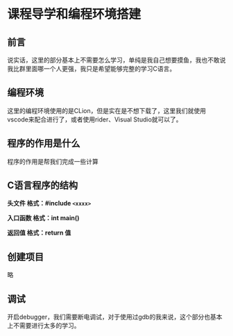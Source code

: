# 课程导学和编程环境搭建

## 前言

说实话，这里的部分基本上不需要怎么学习，单纯是我自己想要摸鱼，我也不敢说我比群里面哪一个人更强，我只是希望能够完整的学习C语言。

## 编程环境

这里的编程环境使用的是CLion，但是实在是不想下载了，这里我们就使用vscode来配合进行了，或者使用rider、Visual Studio就可以了。

## 程序的作用是什么

程序的作用是帮我们完成一些计算

## C语言程序的结构

**头文件 格式：#include `<xxxx>`**

**入口函数 格式：int main()**

**返回值 格式：return 值**

## 创建项目

略

## 调试

开启debugger，我们需要断电调试，对于使用过gdb的我来说，这个部分也基本上不需要进行太多的学习。
